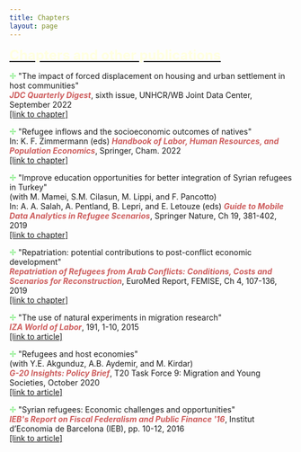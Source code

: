 ```yaml
---
title: Chapters
layout: page
---
```


<p><font size="+2"><b><u><font color="LightYellow">Chapters and other publications</font></u></b></font></p>

<p><b><font color="LightGreen">&#10018;</font></b> "The impact of forced displacement on housing and urban settlement in host communities"
<br><i><b><font color="IndianRed">JDC Quarterly Digest</font></b></i>, sixth issue, UNHCR/WB Joint Data Center, September 2022
<br><a href="https://doi.org/10.47053/jdc.300922" target="_blank">[link to chapter]</a>

<p><b><font color="LightGreen">&#10018;</font></b> "Refugee inflows and the socioeconomic outcomes of natives"
<br>In: K. F. Zimmermann (eds) <i><b><font color="IndianRed">Handbook of Labor, Human Resources, and Population Economics</font></b></i>, Springer, Cham. 2022
<br><a href="https://doi.org/10.1007/978-3-319-57365-6_87-1" target="_blank">[link to chapter]</a>

<p><b><font color="LightGreen">&#10018;</font></b> "Improve education opportunities for better integration of Syrian refugees in Turkey"
<br>(with M. Mamei, S.M. Cilasun, M. Lippi, and F. Pancotto)
<br>In: A. A. Salah, A. Pentland, B. Lepri, and E. Letouze (eds) <i><b><font color="IndianRed">Guide to Mobile Data Analytics in Refugee Scenarios</font></b></i>, Springer Nature, Ch 19, 381-402, 2019
<br><a href="https://doi.org/10.1007/978-3-030-12554-7_19" target="_blank">[link to chapter]</a>
    
<p><b><font color="LightGreen">&#10018;</font></b> "Repatriation: potential contributions to post-conflict economic development"
<br><i><b><font color="IndianRed">Repatriation of Refugees from Arab Conflicts: Conditions, Costs and Scenarios for Reconstruction</font></b></i>, EuroMed Report, FEMISE, Ch 4, 107-136, 2019
<br><a href="https://www.femise.org/en/publications-en/euromed-report-repatriation-of-refugees-conditions-scenarios-economic-costs-and-reconstruction-plansthe-new-euromed-report-is-now-available/" target="_blank">[link to chapter]</a>

<p><b><font color="LightGreen">&#10018;</font></b> "The use of natural experiments in migration research"
<br><i><b><font color="IndianRed">IZA World of Labor</font></b></i>, 191, 1-10, 2015
<br><a href="https://wol.iza.org/articles/use-of-natural-experiments-in-migration-research/long" target="_blank">[link to article]</a>

<p><b><font color="LightGreen">&#10018;</font></b> "Refugees and host economies"
<br>(with Y.E. Akgunduz, A.B. Aydemir, and M. Kirdar)
<br><i><b><font color="IndianRed">G-20 Insights: Policy Brief</font></b></i>, T20 Task Force 9: Migration and Young Societies, October 2020
<br><a href="https://www.g20-insights.org/wp-content/uploads/2020/11/T20_TF9_PB7.pdf" target="_blank">[link to article]</a>

<p><b><font color="LightGreen">&#10018;</font></b> "Syrian refugees: Economic challenges and opportunities"
<br><i><b><font color="IndianRed">IEB's Report on Fiscal Federalism and Public Finance '16</font></b></i>, Institut d’Economia de Barcelona (IEB), pp. 10-12, 2016
<br><a href="https://ieb.ub.edu/wp-content/uploads/2018/04/2016-IEB-Annual-Report-ES-EN-CAT.pdf" target="_blank">[link to article]</a>
